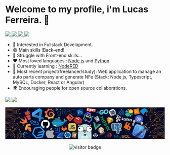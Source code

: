 # Welcome to my profile, i'm Lucas Ferreira. 👋
<div>
    <p align="left">
        <!-- <a href="mailto:lucasf1991@hotmail.com">
            <img src="https://img.shields.io/badge/gmail-%23DD0031.svg?&style=for-the-badge&logo=gmail&logoColor=white"/>
        </a> -->
        <a href="mailto:lucasf1991@hotmail.com?">
            <img src="https://img.shields.io/badge/-Email-%23DD0031.svg?&style=for-the-badge&logo=gmail&logoColor=white"/>
        </a>
        <a href="https://www.linkedin.com/in/lucas-ferreira-210629198/">
            <img src="https://img.shields.io/badge/-Linkedin-blue?style=for-the-badge&labelColor=white&logo=linkedin&logoColor=blue&link=https://www.linkedin.com/in/lucas-ferreira-210629198/"/>
        </a>
        <a href="https://steamcommunity.com/profiles/76561198047673262">
            <img src="https://img.shields.io/badge/-Steam-gray?style=for-the-badge&labelColor=white&logo=Steam&logoColor=black&link=https://steamcommunity.com/profiles/76561198047673262"/>
        </a>
        <a href="https://www.facebook.com/lucas.ferreira.brazil">
            <img src="https://img.shields.io/badge/-Facebook-blue?style=for-the-badge&labelColor=white&logo=facebook&logoColor=blue&link=https://www.facebook.com/lucas.ferreira.brazil"/>
        </a>
    </p>
</div>

* 🧐    Interested in Fullstack Development.
* 😄    Main skills !Back-end!
* 🤯    Struggle with Front-end skills...
* ❤️    Most loved languages : [Node.js](https://nodejs.org) and [Python](http://python.org)
* 🌱 	Currently learning : [NodeRED](https://nodered.org)
* 🚀	Most recent project(freelancer/study): Web application to manage an auto parts company and generate NFe (Stack: Node.js, Typescript, MySQL, Docker, React or Angular)
* 🌍    Encouraging people for open source collaborations.

<div>
    <img height="180em" src="https://github-readme-stats.vercel.app/api?username=knov1991&show_icons=true&theme=dark&include_all_commits=true&count_private=true"/>
    <img height="180em" src="https://github-readme-stats.vercel.app/api/top-langs/?username=knov1991&layout=compact&langs_count=7&theme=dark"/>
</div>

![](https://github.com/knov1991/knov1991/blob/master/img/developer.png)

<div>
    <p  align="center">
        <img src="https://visitor-badge.laobi.icu/badge?style=for-the-badge&page_id=knov1991.knov1991" alt="visitor badge"/>       
    </p>
</div>
